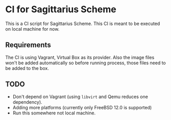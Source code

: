 CI for Sagittarius Scheme
=========================

This is a CI script for Sagittarius Scheme. This CI is meant to be
executed on local machine for now.

Requirements
------------

The CI is using Vagrant, Virtual Box as its provider. Also the image
files won't be added automatically so before running process, those
files need to be added to the box.


TODO
----

- Don't depend on Vagrant (using `libvirt` and Qemu reduces one dependency).
- Adding more platforms (currently only FreeBSD 12.0 is supported)
- Run this somewhere not local machine.
